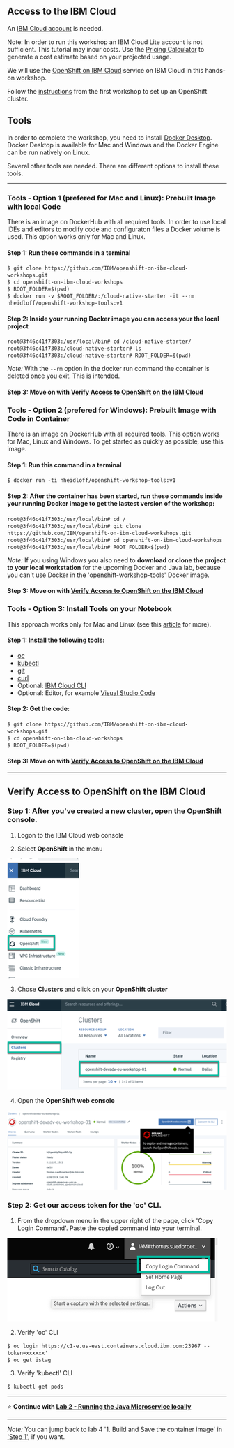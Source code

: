 ## Access to the IBM Cloud

An [IBM Cloud account](https://cloud.ibm.com/registration) is needed. 

Note: In order to run this workshop an IBM Cloud Lite account is not sufficient. This tutorial may incur costs. Use the [Pricing Calculator](https://cloud.ibm.com/estimator/review) to generate a cost estimate based on your projected usage.

We will use the [OpenShift on IBM Cloud](https://cloud.ibm.com/kubernetes/catalog/openshiftcluster) service on IBM Cloud in this hands-on workshop.


Follow the [instructions](../../1-understanding-openshift#part-2-create-cluster-on-the-ibm-cloud) from the first workshop to set up an OpenShift cluster.

## Tools

In order to complete the workshop, you need to install [Docker Desktop](https://docs.docker.com/install/). Docker Desktop is available for Mac and Windows and the Docker Engine can be run natively on Linux.

Several other tools are needed. There are different options to install these tools.

---

### Tools - Option 1 (prefered for Mac and Linux): Prebuilt Image with local Code

There is an image on DockerHub with all required tools. In order to use local IDEs and editors to modify code and configuraton files a Docker volume is used. This option  works only for Mac and Linux.

#### Step 1: Run these commands in a terminal

```
$ git clone https://github.com/IBM/openshift-on-ibm-cloud-workshops.git
$ cd openshift-on-ibm-cloud-workshops
$ ROOT_FOLDER=$(pwd)
$ docker run -v $ROOT_FOLDER/:/cloud-native-starter -it --rm nheidloff/openshift-workshop-tools:v1
```

#### Step 2: Inside your running Docker image you can access your the local project 

```
root@3f46c41f7303:/usr/local/bin# cd /cloud-native-starter/
root@3f46c41f7303:/cloud-native-starter# ls
root@3f46c41f7303:/cloud-native-starter# ROOT_FOLDER=$(pwd)
```

_Note:_ With the `--rm` option in the docker run command the container is deleted once you exit. This is intended.

#### Step 3: Move on with [Verify Access to OpenShift on the IBM Cloud](./1-prereqs.md#verify-access-to-openshift-on-the-ibm-cloud)


### Tools - Option 2 (prefered for Windows): Prebuilt Image with Code in Container

There is an image on DockerHub with all required tools. This option works for Mac, Linux and Windows. To get started as quickly as possible, use this image.

#### Step 1: Run this command in a terminal

```
$ docker run -ti nheidloff/openshift-workshop-tools:v1
```

#### Step 2: After the container has been started, run these commands inside your running Docker image to get the lastest version of the workshop:

```
root@3f46c41f7303:/usr/local/bin# cd /
root@3f46c41f7303:/usr/local/bin# git clone https://github.com/IBM/openshift-on-ibm-cloud-workshops.git
root@3f46c41f7303:/usr/local/bin# cd openshift-on-ibm-cloud-workshops
root@3f46c41f7303:/usr/local/bin# ROOT_FOLDER=$(pwd)
```

_Note:_ If you using Windows you also need to **download or clone the project to your local workstation** for the upcoming Docker and Java lab, because you can't use Docker in the 'openshift-workshop-tools' Docker image.

#### Step 3: Move on with [Verify Access to OpenShift on the IBM Cloud](./1-prereqs.md#verify-access-to-openshift-on-the-ibm-cloud)


### Tools - Option 3: Install Tools on your Notebook

This approach works only for Mac and Linux (see this [article](https://suedbroecker.net/2019/08/27/definition-of-a-dockerfile-to-use-bash-scripts-on-a-windows-10-machine-for-our-cloud-native-starter-workshop/) for more).

#### Step 1: Install the following tools:

- [oc](https://cloud.ibm.com/docs/containers?topic=containers-cs_cli_install#cli_oc)
- [kubectl](https://kubernetes.io/docs/tasks/tools/install-kubectl/)
- [git](https://git-scm.com/book/en/v2/Getting-Started-Installing-Git) 
- [curl](https://curl.haxx.se/download.html)
- Optional: [IBM Cloud CLI](https://cloud.ibm.com/docs/home/tools)
- Optional: Editor, for example [Visual Studio Code](https://code.visualstudio.com/) 

#### Step 2: Get the code:

```
$ git clone https://github.com/IBM/openshift-on-ibm-cloud-workshops.git
$ cd openshift-on-ibm-cloud-workshops
$ ROOT_FOLDER=$(pwd)
```

#### Step 3: Move on with [Verify Access to OpenShift on the IBM Cloud](./1-prereqs.md#verify-access-to-openshift-on-the-ibm-cloud)

---

## Verify Access to OpenShift on the IBM Cloud

### Step 1: After you've created a new cluster, open the OpenShift console. 

1. Logon to the IBM Cloud web console

2. Select **OpenShift** in the menu

![Select Open Shift in the menu](images/os-registry-01.png)

3. Chose **Clusters** and click on your **OpenShift cluster**

![Chose Clusters and click on your OpenShift cluster](images/os-registry-02.png)

4. Open the **OpenShift web console**

![Open the OpenShift web console](images/os-registry-03.png)

### Step 2: Get our access token for the 'oc' CLI. 


1. From the dropdown menu in the upper right of the page, click 'Copy Login Command'. Paste the copied command into your terminal.

![Key](images/os-key-01.png)

2. Verify 'oc' CLI

```
$ oc login https://c1-e.us-east.containers.cloud.ibm.com:23967 --token=xxxxxx'
$ oc get istag
```

3. Verify 'kubectl' CLI

```
$ kubectl get pods
```
---

:star: __Continue with [Lab 2 - Running the Java Microservice locally](./2-docker.md#lab-2---running-the-java-microservice-locally)__ 

---

_Note:_ You can jump back to lab 4 '1. Build and Save the container image' in ['Step 1'](./4-openshift.md#step-1-create-an-open-shift-project), if you want.

